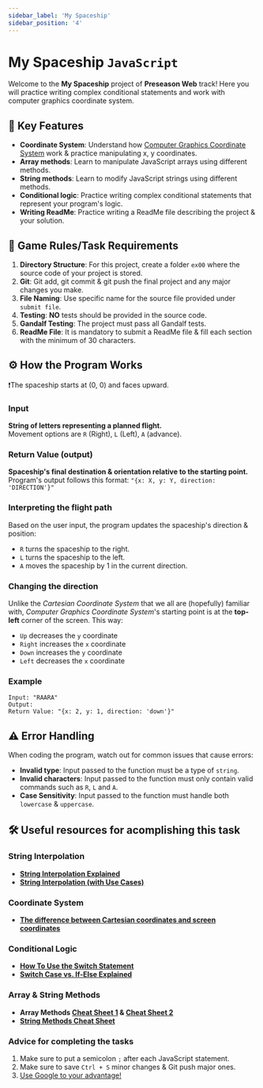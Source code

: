 ```yaml
---
sidebar_label: 'My Spaceship'
sidebar_position: '4'
---
```


# My Spaceship `JavaScript`

Welcome to the **My Spaceship** project of **Preseason Web** track! Here you will practice writing complex conditional statements and work with computer graphics coordinate system.

## 🚀 Key Features

- **Coordinate System**: Understand how [Computer Graphics Coordinate System](https://fcs-cs.github.io/cs1-2018/modules/01-introduction/computer-coordinates/) work & practice manipulating x, y coordinates.
- **Array methods**: Learn to manipulate JavaScript arrays using different methods.
- **String methods**: Learn to modify JavaScript strings using different methods.
- **Conditional logic**: Practice writing complex conditional statements that represent your program's logic.
- **Writing ReadMe**: Practice writing a ReadMe file describing the project & your solution.

## 📝 Game Rules/Task Requirements

1. **Directory Structure**: For this project, create a folder `ex00` where the source code of your project is stored.
2. **Git**: Git add, git commit & git push the final project and any major changes you make.
3. **File Naming**: Use specific name for the source file provided under `submit file`.
4. **Testing**: **NO** tests should be provided in the source code.
5. **Gandalf Testing**: The project must pass all Gandalf tests.
6. **ReadMe File**: It is mandatory to submit a ReadMe file & fill each section with the minimum of 30 characters.

## ⚙️ How the Program Works

❗The spaceship starts at (0, 0) and faces upward.

### Input

**String of letters representing a planned flight.**  
Movement options are `R` (Right), `L` (Left), `A` (advance).

### Return Value (output)

**Spaceship's final destination & orientation relative to the starting point.**  
Program's output follows this format: `"{x: X, y: Y, direction: 'DIRECTION'}"`

### Interpreting the flight path

Based on the user input, the program updates the spaceship's direction & position:
- `R` turns the spaceship to the right.
- `L` turns the spaceship to the left.
- `A` moves the spaceship by 1 in the current direction.

### Changing the direction

Unlike the *Cartesian Coordinate System* that we all are (hopefully) familiar with, *Computer Graphics Coordinate System*'s starting point is at the **top-left** corner of the screen. This way:
- `Up` decreases the `y` coordinate
- `Right` increases the `x` coordinate
- `Down` increases the `y` coordinate
- `Left` decreases the `x` coordinate

### Example

```
Input: "RAARA"
Output: 
Return Value: "{x: 2, y: 1, direction: 'down'}"
```

## ⚠️ Error Handling

When coding the program, watch out for common issues that cause errors:
- **Invalid type**: Input passed to the function must be a type of `string`.
- **Invalid characters**: Input passed to the function must only contain valid commands such as `R`, `L` and `A`.
- **Case Sensitivity**: Input passed to the function must handle both `lowercase` & `uppercase`. 

## 🛠️ Useful resources for acomplishing this task

### String Interpolation
- [**String Interpolation Explained**](https://www.geeksforgeeks.org/string-interpolation-in-javascript/)
- [**String Interpolation (with Use Cases)**](https://favtutor.com/articles/string-interpolation-javascript/)

### Coordinate System
- [**The difference between Cartesian coordinates and screen coordinates**](https://www.vaia.com/en-us/textbooks/computer-science/fundamentals-of-java-ap-computer-science-4-edition/chapter-5/problem-1-describe-the-difference-between-cartesian-coordina/#:~:text=The%20main%20difference%20is%20in,the%20y%2Daxis%20increases%20downwards.)

### Conditional Logic
- [**How To Use the Switch Statement**](https://www.digitalocean.com/community/tutorials/how-to-use-the-switch-statement-in-javascript)
- [**Switch Case vs. If-Else Explained**](https://builtin.com/articles/switch-case-vs-if-else)

### Array & String Methods
- **Array Methods [Cheat Sheet 1](https://clubmate.fi/array-cheat-sheet) & [Cheat Sheet 2](https://array-methods.github.io/)**
- [**String Methods Cheat Sheet**](https://techtalkbook.com/string-methods-cheatsheet-in-javascript/)

### Advice for completing the tasks
1. Make sure to put a semicolon `;` after each JavaScript statement.
2. Make sure to save `Ctrl + S` minor changes & Git push major ones.
3. [Use Google to your advantage!](https://www.freecodecamp.org/news/how-to-google-like-a-pro-10-tips-for-effective-googling/)